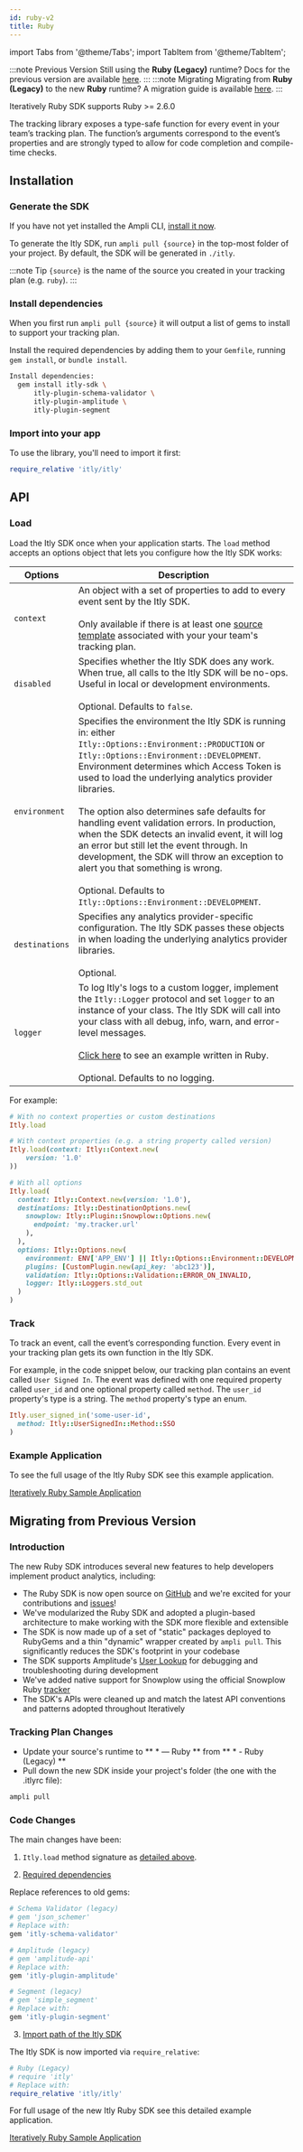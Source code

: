 ```yaml
---
id: ruby-v2
title: Ruby
---
```


import Tabs from '@theme/Tabs';
import TabItem from '@theme/TabItem';

:::note Previous Version
Still using the **Ruby (Legacy)** runtime? Docs for the previous version are available [here](ruby).
:::
:::note Migrating
Migrating from **Ruby (Legacy)** to the new **Ruby** runtime? A migration guide is available [here](#migrating-from-previous-version).
:::

Iteratively Ruby SDK supports Ruby >= 2.6.0

The tracking library exposes a type-safe function for every event in your team’s tracking plan. The function’s arguments correspond to the event’s properties and are strongly typed to allow for code completion and compile-time checks.

## Installation

### Generate the SDK

If you have not yet installed the Ampli CLI, [install it now](/using-the-ampli-cli).

To generate the Itly SDK, run `ampli pull {source}` in the top-most folder of your project. By default, the SDK will be generated in `./itly`.

:::note Tip
`{source}` is the name of the source you created in your tracking plan (e.g. `ruby`).
:::

### Install dependencies

When you first run `ampli pull {source}` it will output a list of gems to install to support your tracking plan.

Install the required dependencies by adding them to your `Gemfile`, running `gem install`, or `bundle install`.

```bash
Install dependencies:
  gem install itly-sdk \
      itly-plugin-schema-validator \
      itly-plugin-amplitude \
      itly-plugin-segment
```

### Import into your app

To use the library, you'll need to import it first:

```ruby
require_relative 'itly/itly'
```

## API

### Load

Load the Itly SDK once when your application starts. The `load` method accepts an options object that lets you configure how the Itly SDK works:

| Options | Description |
|-|-|
| `context`| An object with a set of properties to add to every event sent by the Itly SDK.<br /><br />Only available if there is at least one [source template](/working-with-templates#adding-a-template-to-a-source) associated with your your team's tracking plan.|
| `disabled`| Specifies whether the Itly SDK does any work. When true, all calls to the Itly SDK will be no-ops. Useful in local or development environments.<br /><br />Optional. Defaults to `false`.|
| `environment` | Specifies the environment the Itly SDK is running in: either `Itly::Options::Environment::PRODUCTION` or `Itly::Options::Environment::DEVELOPMENT`. Environment determines which Access Token is used to load the underlying analytics provider libraries.<br /><br />The option also determines safe defaults for handling event validation errors. In production, when the SDK detects an invalid event, it will log an error but still let the event through. In development, the SDK will throw an exception to alert you that something is wrong.<br /><br />Optional. Defaults to `Itly::Options::Environment::DEVELOPMENT`.|
| `destinations` | Specifies any analytics provider-specific configuration. The Itly SDK passes these objects in when loading the underlying analytics provider libraries.<br /><br />Optional.|
| `logger` | To log Itly's logs to a custom logger, implement the `Itly::Logger` protocol and set `logger` to an instance of your class. The Itly SDK will call into your class with all debug, info, warn, and error-level messages.<br /><br />[Click here](https://bitbucket.org/seasyd/examples/src/master/ruby-v2) to see an example written in Ruby.<br /><br />Optional. Defaults to no logging. |

For example:

```ruby
# With no context properties or custom destinations
Itly.load

# With context properties (e.g. a string property called version)
Itly.load(context: Itly::Context.new(
    version: '1.0'
))

# With all options
Itly.load(
  context: Itly::Context.new(version: '1.0'),
  destinations: Itly::DestinationOptions.new(
    snowplow: Itly::Plugin::Snowplow::Options.new(
      endpoint: 'my.tracker.url'
    ),
  ),
  options: Itly::Options.new(
    environment: ENV['APP_ENV'] || Itly::Options::Environment::DEVELOPMENT,
    plugins: [CustomPlugin.new(api_key: 'abc123')],
    validation: Itly::Options::Validation::ERROR_ON_INVALID,
    logger: Itly::Loggers.std_out
  )
)
```

### Track

To track an event, call the event’s corresponding function. Every event in your tracking plan gets its own function in the Itly SDK.

For example, in the code snippet below, our tracking plan contains an event called `User Signed In`. The event was defined with one required property called `user_id` and one optional property called `method`. The `user_id` property's type is a string. The `method` property's type an enum.

```ruby
Itly.user_signed_in('some-user-id',
  method: Itly::UserSignedIn::Method::SSO
)
```

### Example Application

To see the full usage of the Itly Ruby SDK see this example application.

[Iteratively Ruby Sample Application](https://bitbucket.org/seasyd/examples/src/master/ruby-v2/README.md)


## Migrating from Previous Version

### Introduction

The new Ruby SDK introduces several new features to help developers implement product analytics, including:

- The Ruby SDK is now open source on [GitHub](https://github.com/amplitude/itly-sdk-ruby) and we're excited for your contributions and [issues](https://github.com/amplitude/itly-sdk-ruby/issues)!
- We've modularized the Ruby SDK and adopted a plugin-based architecture to make working with the SDK more flexible and extensible
- The SDK is now made up of a set of "static" packages deployed to RubyGems and a thin "dynamic" wrapper created by `ampli pull`. This significantly reduces the SDK's footprint in your codebase
- The SDK supports Amplitude's [User Lookup](https://help.amplitude.com/hc/en-us/articles/229313067-User-Look-Up) for debugging and troubleshooting during development
- We've added native support for Snowplow using the official Snowplow Ruby [tracker](https://github.com/snowplow/snowplow-ruby-tracker)
- The SDK's APIs were cleaned up and match the latest API conventions and patterns adopted throughout Iteratively

### Tracking Plan Changes

- Update your source's runtime to ** * — Ruby ** from ** * - Ruby (Legacy) **
- Pull down the new SDK inside your project's folder (the one with the .itlyrc file):

```bash
ampli pull
```

### Code Changes

The main changes have been:
1. `Itly.load` method signature as [detailed above](#Load).

2. [Required dependencies](#install-dependencies)

Replace references to old gems:
```ruby
# Schema Validator (legacy)
# gem 'json_schemer'
# Replace with:
gem 'itly-schema-validator'

# Amplitude (legacy)
# gem 'amplitude-api'
# Replace with:
gem 'itly-plugin-amplitude'

# Segment (legacy)
# gem 'simple_segment'
# Replace with:
gem 'itly-plugin-segment'
```

3. [Import path of the Itly SDK](#import-into-your-app)

The Itly SDK is now imported via `require_relative`:
```ruby
# Ruby (Legacy)
# require 'itly'
# Replace with:
require_relative 'itly/itly'
```

For full usage of the new Itly Ruby SDK see this detailed example application.

[Iteratively Ruby Sample Application](https://bitbucket.org/seasyd/examples/src/master/ruby-v2/README.md)

<!-- Itly includes code docs in the auto-generated library so your IDE can display relevant documentation for every function and property as you type.

![Code documentation](/img/ruby.png) -->

<!-- ### Alias



### Plugins & Custom Destinations



### Logging -->


